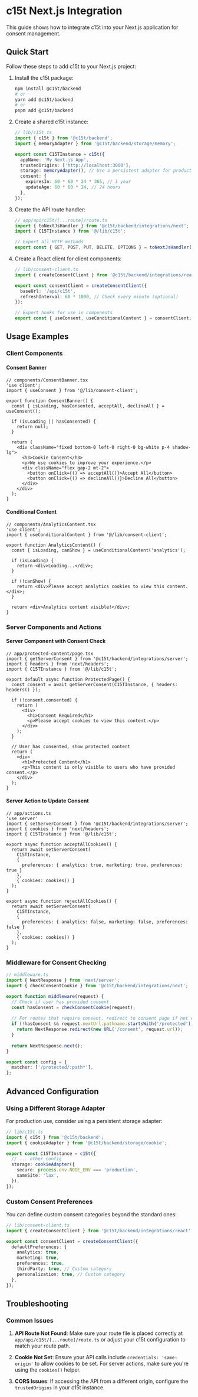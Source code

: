 # c15t Next.js Integration

This guide shows how to integrate c15t into your Next.js application for consent management.

## Quick Start

Follow these steps to add c15t to your Next.js project:

1. Install the c15t package:
   ```bash
   npm install @c15t/backend
   # or
   yarn add @c15t/backend
   # or
   pnpm add @c15t/backend
   ```

2. Create a shared c15t instance:
   ```typescript
   // lib/c15t.ts
   import { c15t } from '@c15t/backend';
   import { memoryAdapter } from '@c15t/backend/storage/memory';
   
   export const C15TInstance = c15t({
     appName: 'My Next.js App',
     trustedOrigins: ['http://localhost:3000'],
     storage: memoryAdapter(), // Use a persistent adapter for production
     consent: {
       expiresIn: 60 * 60 * 24 * 365, // 1 year
       updateAge: 60 * 60 * 24, // 24 hours
     },
   });
   ```

3. Create the API route handler:
   ```typescript
   // app/api/c15t/[...route]/route.ts
   import { toNextJsHandler } from '@c15t/backend/integrations/next';
   import { C15TInstance } from '@/lib/c15t';
   
   // Export all HTTP methods
   export const { GET, POST, PUT, DELETE, OPTIONS } = toNextJsHandler(C15TInstance);
   ```

4. Create a React client for client components:
   ```typescript
   // lib/consent-client.ts
   import { createConsentClient } from '@c15t/backend/integrations/react';
   
   export const consentClient = createConsentClient({
     baseUrl: '/api/c15t',
     refreshInterval: 60 * 1000, // Check every minute (optional)
   });
   
   // Export hooks for use in components
   export const { useConsent, useConditionalContent } = consentClient;
   ```

## Usage Examples

### Client Components

#### Consent Banner
```tsx
// components/ConsentBanner.tsx
'use client';
import { useConsent } from '@/lib/consent-client';

export function ConsentBanner() {
  const { isLoading, hasConsented, acceptAll, declineAll } = useConsent();
  
  if (isLoading || hasConsented) {
    return null;
  }
  
  return (
    <div className="fixed bottom-0 left-0 right-0 bg-white p-4 shadow-lg">
      <h3>Cookie Consent</h3>
      <p>We use cookies to improve your experience.</p>
      <div className="flex gap-2 mt-2">
        <button onClick={() => acceptAll()}>Accept All</button>
        <button onClick={() => declineAll()}>Decline All</button>
      </div>
    </div>
  );
}
```

#### Conditional Content
```tsx
// components/AnalyticsContent.tsx
'use client';
import { useConditionalContent } from '@/lib/consent-client';

export function AnalyticsContent() {
  const { isLoading, canShow } = useConditionalContent('analytics');
  
  if (isLoading) {
    return <div>Loading...</div>;
  }
  
  if (!canShow) {
    return <div>Please accept analytics cookies to view this content.</div>;
  }
  
  return <div>Analytics content visible!</div>;
}
```

### Server Components and Actions

#### Server Component with Consent Check
```tsx
// app/protected-content/page.tsx
import { getServerConsent } from '@c15t/backend/integrations/server';
import { headers } from 'next/headers';
import { C15TInstance } from '@/lib/c15t';

export default async function ProtectedPage() {
  const consent = await getServerConsent(C15TInstance, { headers: headers() });
  
  if (!consent.consented) {
    return (
      <div>
        <h1>Consent Required</h1>
        <p>Please accept cookies to view this content.</p>
      </div>
    );
  }
  
  // User has consented, show protected content
  return (
    <div>
      <h1>Protected Content</h1>
      <p>This content is only visible to users who have provided consent.</p>
    </div>
  );
}
```

#### Server Action to Update Consent
```tsx
// app/actions.ts
'use server'
import { setServerConsent } from '@c15t/backend/integrations/server';
import { cookies } from 'next/headers';
import { C15TInstance } from '@/lib/c15t';

export async function acceptAllCookies() {
  return await setServerConsent(
    C15TInstance,
    { 
      preferences: { analytics: true, marketing: true, preferences: true } 
    },
    { cookies: cookies() }
  );
}

export async function rejectAllCookies() {
  return await setServerConsent(
    C15TInstance,
    { 
      preferences: { analytics: false, marketing: false, preferences: false } 
    },
    { cookies: cookies() }
  );
}
```

### Middleware for Consent Checking

```typescript
// middleware.ts
import { NextResponse } from 'next/server';
import { checkConsentCookie } from '@c15t/backend/integrations/next';

export function middleware(request) {
  // Check if user has provided consent
  const hasConsent = checkConsentCookie(request);
  
  // For routes that require consent, redirect to consent page if not consented
  if (!hasConsent && request.nextUrl.pathname.startsWith('/protected')) {
    return NextResponse.redirect(new URL('/consent', request.url));
  }
  
  return NextResponse.next();
}

export const config = {
  matcher: ['/protected/:path*'],
};
```

## Advanced Configuration

### Using a Different Storage Adapter

For production use, consider using a persistent storage adapter:

```typescript
// lib/c15t.ts
import { c15t } from '@c15t/backend';
import { cookieAdapter } from '@c15t/backend/storage/cookie';

export const C15TInstance = c15t({
  // ... other config
  storage: cookieAdapter({
    secure: process.env.NODE_ENV === 'production',
    sameSite: 'lax',
  }),
});
```

### Custom Consent Preferences

You can define custom consent categories beyond the standard ones:

```typescript
// lib/consent-client.ts
import { createConsentClient } from '@c15t/backend/integrations/react';

export const consentClient = createConsentClient({
  defaultPreferences: {
    analytics: true,
    marketing: true,
    preferences: true,
    thirdParty: true, // Custom category
    personalization: true, // Custom category
  },
});
```

## Troubleshooting

### Common Issues

1. **API Route Not Found**: Make sure your route file is placed correctly at `app/api/c15t/[...route]/route.ts` or adjust your c15t configuration to match your route path.

2. **Cookie Not Set**: Ensure your API calls include `credentials: 'same-origin'` to allow cookies to be set. For server actions, make sure you're using the `cookies()` helper.

3. **CORS Issues**: If accessing the API from a different origin, configure the `trustedOrigins` in your c15t instance. 